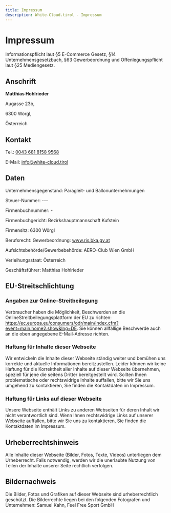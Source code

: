 ```yaml
---
title: Impressum
description: White-Cloud.tirol - Impressum
---
```

# Impressum

Informationspflicht laut §5 E-Commerce Gesetz, §14 Unternehmensgesetzbuch, §63 Gewerbeordnung und Offenlegungspflicht laut §25 Mediengesetz.

## Anschrift
<strong>Matthias Hohlrieder</strong>

Augasse 23b,

6300 Wörgl,

Österreich

## Kontakt

Tel.: <a href="tel:004368181589568">0043 681 8158 9568</a>

E-Mail: <a href="mailto:info@white-cloud.tirol">info@white-cloud.tirol</a>
## Daten

Unternehmensgegenstand: Paragleit- und Ballonunternehmungen

Steuer-Nummer: ---

Firmenbuchnummer: -

Firmenbuchgericht: Bezirkshauptmannschaft Kufstein

Firmensitz: 6300 Wörgl

Berufsrecht: Gewerbeordnung: www.ris.bka.gv.at

Aufsichtsbehörde/Gewerbebehörde: AERO-Club Wien GmbH

Verleihungsstaat: Österreich

Geschäftsführer: Matthias Hohlrieder
 
 
## EU-Streitschlichtung

### Angaben zur Online-Streitbeilegung

Verbraucher haben die Möglichkeit, Beschwerden an die OnlineStreitbeilegungsplattform der EU zu richten: https://ec.europa.eu/consumers/odr/main/index.cfm?event=main.home2.show&lng=DE. Sie können allfällige Beschwerde auch an die oben angegebene E-Mail-Adresse richten.

### Haftung für Inhalte dieser Webseite

Wir entwickeln die Inhalte dieser Webseite ständig weiter und bemühen uns korrekte und aktuelle Informationen bereitzustellen. Leider können wir keine Haftung für die Korrektheit aller Inhalte auf dieser Webseite übernehmen, speziell für jene die seitens Dritter bereitgestellt wird. Sollten Ihnen problematische oder rechtswidrige Inhalte auffallen, bitte wir Sie uns umgehend zu kontaktieren, Sie finden die Kontaktdaten im Impressum.

### Haftung für Links auf dieser Webseite

Unsere Webseite enthält Links zu anderen Webseiten für deren Inhalt wir nicht verantwortlich sind. Wenn Ihnen rechtswidrige Links auf unserer Webseite auffallen, bitte wir Sie uns zu kontaktieren, Sie finden die Kontaktdaten im Impressum.


## Urheberrechtshinweis

Alle Inhalte dieser Webseite (Bilder, Fotos, Texte, Videos) unterliegen dem Urheberrecht. Falls notwendig, werden wir die unerlaubte Nutzung von Teilen der Inhalte unserer Seite rechtlich verfolgen.

## Bildernachweis

Die Bilder, Fotos und Grafiken auf dieser Webseite sind urheberrechtlich geschützt.
Die Bilderrechte liegen bei den folgenden Fotografen und Unternehmen: Samuel Kahn, Feel Free Sport GmbH
 

